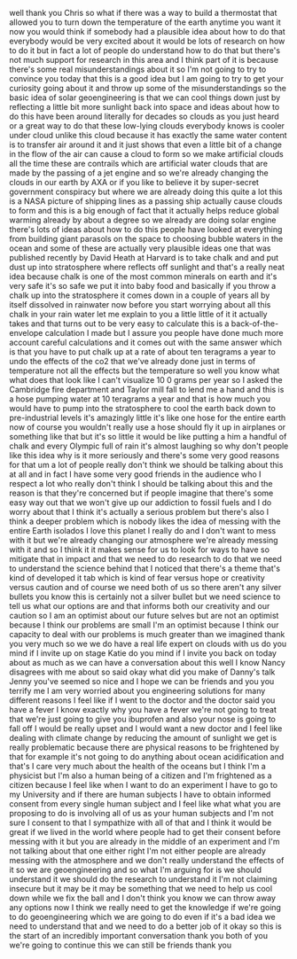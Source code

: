 
well thank you Chris so what if there
was a way to build a thermostat that
allowed you to turn down the temperature
of the earth anytime you want it now you
would think if somebody had a plausible
idea about how to do that everybody
would be very excited about it would be
lots of research on how to do it but in
fact a lot of people do understand how
to do that but there&#39;s not much support
for research in this area and I think
part of it is because there&#39;s some real
misunderstandings about it so I&#39;m not
going to try to convince you today that
this is a good idea but I am going to
try to get your curiosity going about it
and throw up some of the
misunderstandings so the basic idea of
solar geoengineering is that we can cool
things down just by reflecting a little
bit more sunlight back into space and
ideas about how to do this have been
around literally for decades so clouds
as you just heard or a great way to do
that these low-lying clouds everybody
knows is cooler under cloud unlike this
cloud because it has exactly the same
water content is to transfer air around
it and it just shows that even a little
bit of a change in the flow of the air
can cause a cloud to form so we make
artificial clouds all the time these are
contrails which are artificial water
clouds that are made by the passing of a
jet engine and so we&#39;re already changing
the clouds in our earth by AXA or if you
like to believe it by super-secret
government conspiracy but where we are
already doing this quite a lot this is a
NASA picture of shipping lines as a
passing ship actually cause clouds to
form and this is a big enough of fact
that it actually helps reduce global
warming already by about a degree so we
already are doing solar engine
there&#39;s lots of ideas about how to do
this people have looked at everything
from building giant parasols on the
space to choosing bubble waters in the
ocean and some of these are actually
very plausible ideas one that was
published recently by David Heath at
Harvard is to take chalk and and put
dust up into stratosphere where reflects
off sunlight and that&#39;s a really neat
idea because chalk is one of the most
common minerals on earth and it&#39;s very
safe it&#39;s so safe we put it into baby
food and basically if you throw a chalk
up into the stratosphere it comes down
in a couple of years all by itself
dissolved in rainwater now before you
start worrying about all this chalk in
your rain water let me explain to you a
little little of it it actually takes
and that turns out to be very easy to
calculate this is a back-of-the-envelope
calculation I made but I assure you
people have done much more account
careful calculations and it comes out
with the same answer which is that you
have to put chalk up at a rate of about
ten teragrams a year to undo the effects
of the co2 that we&#39;ve already done just
in terms of temperature not all the
effects but the temperature so well you
know what what does that look like I
can&#39;t visualize 10 0 grams per year so I
asked the Cambridge fire department and
Taylor mill fall to lend me a hand and
this is a hose pumping water at 10
teragrams a year and that is how much
you would have to pump into the
stratosphere to cool the earth back down
to pre-industrial levels it&#39;s amazingly
little it&#39;s like one hose for the entire
earth now of course you wouldn&#39;t really
use a hose should fly it up in airplanes
or something like that
but it&#39;s so little it would be like
putting a him a handful of chalk and
every Olympic
full of rain it&#39;s almost laughing so why
don&#39;t people like this idea why is it
more seriously and there&#39;s some very
good reasons for that um a lot of people
really don&#39;t think we should be talking
about this at all and in fact I have
some very good friends in the audience
who I respect a lot who really don&#39;t
think I should be talking about this and
the reason is that they&#39;re concerned but
if people imagine that there&#39;s some easy
way out that we won&#39;t give up our
addiction to fossil fuels and I do worry
about that I think it&#39;s actually a
serious problem but there&#39;s also I think
a deeper problem which is nobody likes
the idea of messing with the entire
Earth isolados I love this planet I
really do and I don&#39;t want to mess with
it but we&#39;re already changing our
atmosphere we&#39;re already messing with it
and so I think it it makes sense for us
to look for ways to have so mitigate
that in impact and that we need to do
research to do that we need to
understand the science behind that I
noticed that there&#39;s a theme that&#39;s kind
of developed it tab which is kind of
fear versus hope or creativity versus
caution and of course we need both of us
so there aren&#39;t any silver bullets you
know this is certainly not a silver
bullet but we need science to tell us
what our options are and that informs
both our creativity and our caution so I
am an optimist about our future selves
but are not an optimist because I think
our problems are small I&#39;m an optimist
because I think our capacity to deal
with our problems is much greater than
we imagined thank you very much
so we we do have a real life expert on
clouds with us do you mind if I invite
up on stage Katie do you mind if I
invite you back on today about as much
as we can have a conversation about this
well I know Nancy disagrees with me
about so said okay what did you make of
Danny&#39;s talk Jenny you&#39;ve seemed so nice
and I hope we can be friends and you you
terrify me I am very worried about you
engineering solutions for many different
reasons I feel like if I went to the
doctor and the doctor said you have a
fever I know exactly why you have a
fever we&#39;re not going to treat that
we&#39;re just going to give you ibuprofen
and also your nose is going to fall off
I would be really upset and I would want
a new doctor and I feel like dealing
with climate change by reducing the
amount of sunlight we get is really
problematic because there are physical
reasons to be frightened by that for
example it&#39;s not going to do anything
about ocean acidification and that&#39;s I
care very much about the health of the
oceans but I think I&#39;m a physicist but
I&#39;m also a human being of a citizen and
I&#39;m frightened as a citizen because I
feel like when I want to do an
experiment I have to go to my University
and if there are human subjects I have
to obtain informed consent from every
single human subject and I feel like
what what you are proposing to do is
involving all of us as your human
subjects and I&#39;m not sure I consent to
that
I sympathize with all of that and I
think it would be great if we lived in
the world where people had to get their
consent before messing with it but you
are already in the middle of an
experiment and I&#39;m not talking about
that one either right I&#39;m not either
people are already messing with the
atmosphere and we don&#39;t really
understand the effects of it so we are
geoengineering and so what I&#39;m arguing
for is we should understand it we should
do the research to understand it I&#39;m not
claiming insecure but it may be it may
be something that we need to help us
cool down while we fix the ball and I
don&#39;t think you know we can throw away
any options now I think we really need
to get the knowledge if we&#39;re going to
do geoengineering which we are going to
do even if it&#39;s a bad idea we need to
understand that and we need to do a
better job of it okay so this is the
start of an incredibly important
conversation thank you both of you we&#39;re
going to continue this we can still be
friends thank you

